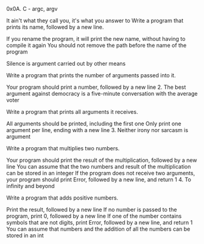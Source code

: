 0x0A. C - argc, argv

It ain't what they call you, it's what you answer to
Write a program that prints its name, followed by a new line.

If you rename the program, it will print the new name, without having to compile it again You should not remove the path before the name of the program

Silence is argument carried out by other means

Write a program that prints the number of arguments passed into it.

Your program should print a number, followed by a new line 2. The best argument against democracy is a five-minute conversation with the average voter

Write a program that prints all arguments it receives.

All arguments should be printed, including the first one Only print one argument per line, ending with a new line 3. Neither irony nor sarcasm is argument

Write a program that multiplies two numbers.

Your program should print the result of the multiplication, followed by a new line You can assume that the two numbers and result of the multiplication can be stored in an integer If the program does not receive two arguments, your program should print Error, followed by a new line, and return 1 4. To infinity and beyond

Write a program that adds positive numbers.

Print the result, followed by a new line If no number is passed to the program, print 0, followed by a new line If one of the number contains symbols that are not digits, print Error, followed by a new line, and return 1 You can assume that numbers and the addition of all the numbers can be stored in an int
